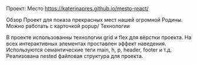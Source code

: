 Проект: Место
https://katerinapres.github.io/mesto-react/

Обзор
Проект для показа прекрасных мест нашей огромной Родины.
Можно работать с карточкой popup/
Технологии

В проекте использованны технологии grid и flex для вёрстки проекта.
На всех интерактивных элементах проставлен эффект наведения.
Используются семантические теги main, h, p, header, footer и т.д.
Реализована nested файловая структура для проекта.